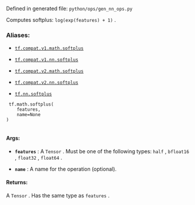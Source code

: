 Defined in generated file:  `python/ops/gen_nn_ops.py` 

Computes softplus:  `log(exp(features) + 1)` .



### Aliases:

- [ `tf.compat.v1.math.softplus` ](/api_docs/python/tf/math/softplus)

- [ `tf.compat.v1.nn.softplus` ](/api_docs/python/tf/math/softplus)

- [ `tf.compat.v2.math.softplus` ](/api_docs/python/tf/math/softplus)

- [ `tf.compat.v2.nn.softplus` ](/api_docs/python/tf/math/softplus)

- [ `tf.nn.softplus` ](/api_docs/python/tf/math/softplus)



```
 tf.math.softplus(
    features,
    name=None
)
 
```



#### Args:

- **`features`** : A  `Tensor` . Must be one of the following types:  `half` ,  `bfloat16` ,  `float32` ,  `float64` .

- **`name`** : A name for the operation (optional).



#### Returns:
A  `Tensor` . Has the same type as  `features` .

